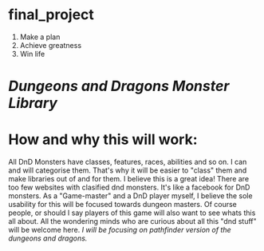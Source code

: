 # final_project

1. Make a plan
2. Achieve greatness
3. Win life

# <h1><b><i>Dungeons and Dragons Monster Library</i></b></h1>


# How and why this will work:
All DnD Monsters have classes, features, races, abilities and so on. I can and will categorise them. That's why it will be easier to "class" them and make libraries out of and for them. I believe this is a great idea! There are too few websites with clasified dnd monsters. It's like a facebook for DnD monsters. As a "Game-master" and a DnD player myself, I believe the sole usability for this will be focused towards dungeon masters. Of course people, or should I say players of this game will also want to see whats this all about. All the wondering minds who are curious about all this "dnd stuff" will be welcome here. <i>I will be focusing on pathfinder version of the dungeons and dragons.</i>

